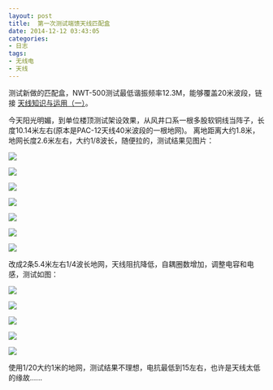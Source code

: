 ```yaml
---
layout: post
title: 	第一次测试端馈天线匹配盒
date: 2014-12-12 03:43:05
categories:
- 日志
tags:
- 无线电
- 天线
---
```


测试新做的匹配盒，NWT-500测试最低谐振频率12.3M，能够覆盖20米波段，链接 [天线知识与运用（一）](http://xwlogic.github.io/2014/11/ANT-1/)。

今天阳光明媚，到单位楼顶测试架设效果，从风井口系一根多股软铜线当阵子，长度10.14米左右(原本是PAC-12天线40米波段的一根地网)。
离地距离大约1.8米，地网长度2.6米左右，大约1/8波长，随便拉的，测试结果见图片：


![](http://i1328.photobucket.com/albums/w532/xwlogic/1_zps8ab3f030.jpg)

![](http://i1328.photobucket.com/albums/w532/xwlogic/3_zpsdaf0ad6c.jpg)

![](http://i1328.photobucket.com/albums/w532/xwlogic/2_zpsf28cab02.jpg)

![](http://i1328.photobucket.com/albums/w532/xwlogic/4_zpsfcdd401c.jpg)

![](http://i1328.photobucket.com/albums/w532/xwlogic/5_zpsb5105d61.jpg)

![](http://i1328.photobucket.com/albums/w532/xwlogic/6_zpsf4153f62.jpg)

![](http://i1328.photobucket.com/albums/w532/xwlogic/7_zps71639008.jpg)


改成2条5.4米左右1/4波长地网，天线阻抗降低，自耦圈数增加，调整电容和电感，测试如图：

![](http://i1328.photobucket.com/albums/w532/xwlogic/1_zps3c42c947.jpg)

![](http://i1328.photobucket.com/albums/w532/xwlogic/2_zps3d96030f.jpg)

![](http://i1328.photobucket.com/albums/w532/xwlogic/3_zps4c6ac7fe.jpg)

![](http://i1328.photobucket.com/albums/w532/xwlogic/4_zps5871f416.jpg)

![](http://i1328.photobucket.com/albums/w532/xwlogic/5_zpsb5105d61.jpg)

使用1/20大约1米的地网，测试结果不理想，电抗最低到15左右，也许是天线太低的缘故......
